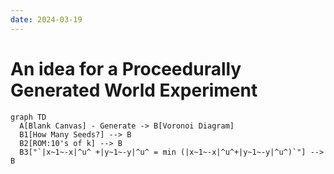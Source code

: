 ```yaml
---
date: 2024-03-19
---
```


# An idea for a Proceedurally Generated World Experiment

``` mermaid
graph TD
  A[Blank Canvas] - Generate -> B[Voronoi Diagram]
  B1[How Many Seeds?] --> B
  B2[ROM:10's of k] --> B
  B3["`|x~1~-x|^u^ +|y~1~-y|^u^ = min (|x~1~-x|^u^+|y~1~-y|^u^)`"] --> B
  
```
